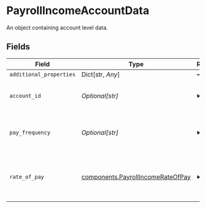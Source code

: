# PayrollIncomeAccountData

An object containing account level data.


## Fields

| Field                                                                                  | Type                                                                                   | Required                                                                               | Description                                                                            |
| -------------------------------------------------------------------------------------- | -------------------------------------------------------------------------------------- | -------------------------------------------------------------------------------------- | -------------------------------------------------------------------------------------- |
| `additional_properties`                                                                | Dict[str, *Any*]                                                                       | :heavy_minus_sign:                                                                     | N/A                                                                                    |
| `account_id`                                                                           | *Optional[str]*                                                                        | :heavy_check_mark:                                                                     | ID of the payroll provider account.                                                    |
| `pay_frequency`                                                                        | *Optional[str]*                                                                        | :heavy_check_mark:                                                                     | The frequency at which an individual is paid.                                          |
| `rate_of_pay`                                                                          | [components.PayrollIncomeRateOfPay](../../models/components/payrollincomerateofpay.md) | :heavy_check_mark:                                                                     | An object representing the rate at which an individual is paid.                        |